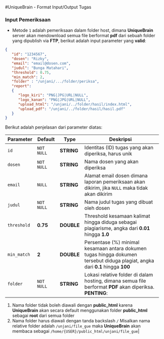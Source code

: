 #UniqueBrain - Format Input/Output Tugas

### Input Pemeriksaan

* Metode `1` adalah pemeriksaan dalam folder host, dimana **UniqueBrain** server akan mendownload semua file berformat **pdf** dari sebuah folder yang dipublish via **FTP**, berikut adalah input parameter yang **valid**:

```json
{
   "id": "1234567",
   "dosen": "Rizky",
   "email": "email@dosen.com",
   "judul": "Bunga Matahari",
   "threshold": 0.75,
   "min_match": 2,
   "folder" : "/unjani/.../folder/periksa",
   "report":
   {
      "logo_kiri": "PNG|JPG|URL|NULL",
      "logo_kanan": "PNG|JPG|URL|NULL",
      "upload_html": "/unjani/../folder/hasil/index.html",
      "upload_pdf": "/unjani/../folder/hasil/hasil.pdf"
   }
}
```
Berikut adalah penjelasan dari parameter diatas:

| Parameter | Default | Type | Deskripsi |
| --------- | --------| ---- | --------- |
| `id` | `NOT NULL` | **STRING** | Identitas (ID) tugas yang akan diperiksa, harus unik |
| `dosen` | `NOT NULL` | **STRING** | Nama dosen yang akan diperiksa |
| `email` | `NULL` | **STRING** | Alamat email dosen dimana laporan pemeriksaan akan dikirim, jika `NULL` maka tidak akan dikirim |
| `judul` | `NOT NULL` | **STRING** | Nama judul tugas yang dibuat oleh dosen |
| `threshold` | **0.75** | **DOUBLE** | Threshold kesamaan kalimat hingga diduga sebagai plagiarisme, angka dari **0.01** hingga **1.0** |
| `min_match` | **2** | **DOUBLE** | Persentase (%) minimal kesamaan antara dokumen tugas hingga dokumen tersebut diduga plagiat, angka dari **0.1** hingga **100** |
| `folder` | `NOT NULL` | **STRING** | Lokasi relative folder di dalam hosting, dimana semua file berformat **PDF** akan diperiksa. **PENTING**: 
1. Nama folder tidak boleh diawali dengan **public_html** karena **UniqueBrain** akan secara default menggunakan folder **public_html** sebagai **root** dari semua folder
2. Nama folder harus diawali dengan tanda backslash `/`
Misalkan nama relative folder adalah `/unjani/file_gue` maka **UniqueBrain** akan membaca sebagai `/home/{USER}/public_html/unjani/file_gue`|
